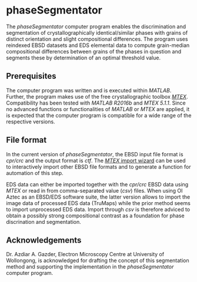 # phaseSegmentator
The *phaseSegmentator* computer program enables the discrimination and segmentation of crystallographically identical/similar phases with grains of distinct orientation and slight compositional differences. The program uses reindexed EBSD datasets and EDS elemental data to compute grain-median compositional differences between grains of the phases in question and segments these by determination of an optimal threshold value. 

## Prerequisites
The computer program was written and is executed within *MATLAB*. Further, the program makes use of the free crystallographic toolbox [*MTEX*](https://mtex-toolbox.github.io/). Compatibility has been tested with *MATLAB R2016b* and *MTEX 5.1.1*. Since no advanced functions or functionalities of *MATLAB* or *MTEX* are applied, it is expected that the computer program is compatible for a wide range of the respective versions.

## File format
In the current version of *phaseSegmentator*, the EBSD input file format is *cpr/crc* and the output format is *ctf*. The [*MTEX* import wizard](https://mtex-toolbox.github.io/files/doc/ImportEBSDData.html#4) can be used to interactively import other EBSD file formats and to generate a function for automation of this step.

EDS data can either be imported together with the *cpr/crc* EBSD data using *MTEX* or read in from comma-separated value (*csv*) files. When using OI Aztec as an EBSD/EDS software suite, the latter version allows to import the image data of processed EDS data (TruMaps) while the prior method seems to import unprocessed EDS data. Import through *csv* is therefore adviced to obtain a possibly strong compositional contrast as a foundation for phase discrination and segmentation.

## Acknowledgements
Dr. Azdiar A. Gazder, Electron Microscopy Centre at University of Wollongong, is acknowledged for drafting the concept of this segmentation method and supporting the implementation in the *phaseSegmentator* computer program.
